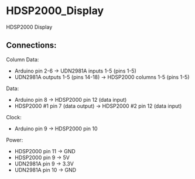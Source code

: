 # HDSP2000_Display
HDSP2000 Display

## Connections:

Column Data:
- Arduino pin 2-6 -> UDN2981A inputs 1-5 (pins 1-5)
- UDN2981A outputs 1-5 (pins 14-18) -> HDSP2000 columns 1-5 (pins 1-5)

Data:
- Arduino pin 8 -> HDSP2000 pin 12 (data input)
- HDSP2000 #1 pin 7 (data output) -> HDSP2000 #2 pin 12 (data input)

Clock:
- Arduino pin 9 -> HDSP2000 pin 10

Power:
- HDSP2000 pin 11 -> GND
- HDSP2000 pin 9 -> 5V
- UDN2981A pin 9 -> 3.3V
- UDN2981A pin 10 -> GND